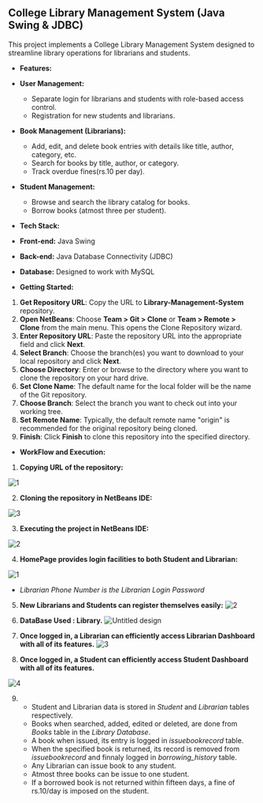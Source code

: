 ## College Library Management System (Java Swing & JDBC)

This project implements a College Library Management System designed to streamline library operations for librarians and students.

* **Features:**

* **User Management:**
    * Separate login for librarians and students with role-based access control.
    * Registration for new students and librarians.
* **Book Management (Librarians):**
    * Add, edit, and delete book entries with details like title, author, category, etc.
    * Search for books by title, author, or category.
    * Track overdue fines(rs.10 per day).
* **Student Management:**
    * Browse and search the library catalog for books.
    * Borrow books (atmost three per student).

* **Tech Stack:**

* **Front-end:** Java Swing
* **Back-end:** Java Database Connectivity (JDBC)
* **Database:** Designed to work with MySQL

* **Getting Started:**

1. **Get Repository URL**:
   Copy the URL to **Library-Management-System** repository.
2. **Open NetBeans**:
   Choose **Team > Git > Clone** or **Team > Remote > Clone** from the main menu. This opens the Clone Repository wizard.
3. **Enter Repository URL**:
   Paste the repository URL into the appropriate field and click **Next**.
4. **Select Branch**:
   Choose the branch(es) you want to download to your local repository and click **Next**.
5. **Choose Directory**:
   Enter or browse to the directory where you want to clone the repository on your hard drive.
6. **Set Clone Name**:
   The default name for the local folder will be the name of the Git repository.
7. **Choose Branch**:
   Select the branch you want to check out into your working tree.
8. **Set Remote Name**:
   Typically, the default remote name "origin" is recommended for the original repository being cloned.
9. **Finish**:
   Click **Finish** to clone this repository into the specified directory.

* **WorkFlow and Execution:**

1. **Copying URL of the repository:**

![1](https://github.com/user-attachments/assets/9d7c2d3f-9bb9-44bb-a253-a4550b8f5c31)

2. **Cloning the repository in NetBeans IDE:**

![3](https://github.com/user-attachments/assets/246b3f01-cbbc-4331-aa4d-823b07bbd8f0)

3. **Executing the project in NetBeans IDE:**

![2](https://github.com/user-attachments/assets/5dcd3b7c-4f12-46a0-b00e-22c20fbd9337)

4. **HomePage provides login facilities to both Student and Librarian:**

![1](https://github.com/user-attachments/assets/8cb13436-24a6-4204-8015-7ffe38edd83d)
* *Librarian Phone Number is the Librarian Login Password*

5. **New Librarians and Students can register themselves easily:**
![2](https://github.com/user-attachments/assets/ba118309-04d2-4ae3-b72f-a439825d14c1)

6. **DataBase Used : Library.**
![Untitled design](https://github.com/user-attachments/assets/ed62f1f0-3b25-472f-bde5-093a7a0d3301)

7. **Once logged in, a Librarian can efficiently access Librarian Dashboard with all of its features.**
![3](https://github.com/user-attachments/assets/3aa758c6-c3c5-4b96-9c37-688f3cc8de22)

8. **Once logged in, a Student can efficiently access Student Dashboard with all of its features.**

![4](https://github.com/user-attachments/assets/a8a170a9-5e63-4000-a538-0e5d86fa23ea)

9. * Student and Librarian data is stored in *Student* and *Librarian* tables respectively.
   * Books when searched, added, edited or deleted, are done from *Books* table in the *Library Database*.
   * A book when issued, its entry is logged in *issuebookrecord* table.
   * When the specified book is returned, its record is removed from *issuebookrecord* and finnaly logged in *borrowing_history* table.
   * Any Librarian can issue book to any student.
   * Atmost three books can be issue to one student.
   * If a borrowed book is not returned within fifteen days, a fine of rs.10/day is imposed on the student.
